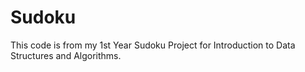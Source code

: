 # Sudoku

This code is from my 1st Year Sudoku Project for Introduction to Data Structures and Algorithms.
